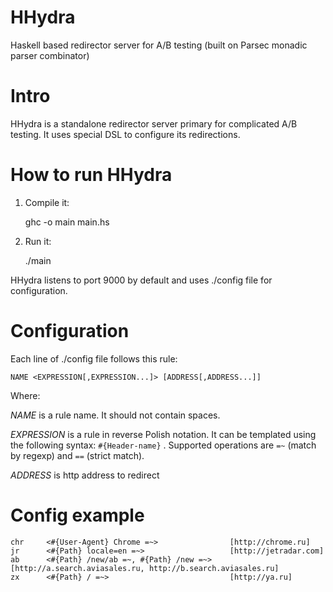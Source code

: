 HHydra
======

Haskell based redirector server for A/B testing (built on Parsec monadic parser combinator)

Intro
======
HHydra is a standalone redirector server primary for complicated A/B testing. It uses special DSL to configure its redirections.

How to run HHydra
======
1. Compile it:
    
    ghc -o main main.hs
  
2. Run it: 
    
    ./main
    
HHydra listens to port 9000 by default and uses ./config file for configuration.

Configuration
======
Each line of ./config file follows this rule:

`NAME <EXPRESSION[,EXPRESSION...]> [ADDRESS[,ADDRESS...]]` 

Where:

_NAME_ is a rule name. It should not contain spaces.

_EXPRESSION_ is a rule in reverse Polish notation. It can be templated using the following syntax: `#{Header-name}` . Supported operations are `=~` (match by regexp) and `==` (strict match).

_ADDRESS_ is http address to redirect

Config example
======
    chr     <#{User-Agent} Chrome =~>                [http://chrome.ru]
    jr      <#{Path} locale=en =~>                   [http://jetradar.com]
    ab      <#{Path} /new/ab =~, #{Path} /new =~>    [http://a.search.aviasales.ru, http://b.search.aviasales.ru]
    zx      <#{Path} / =~>                           [http://ya.ru]
